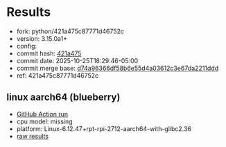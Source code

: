 # Results

- fork: python/421a475c87771d46752c
- version: 3.15.0a1+
- config: 
- commit hash: [421a475](https://github.com/python/cpython/commit/421a475)
- commit date: 2025-10-25T18:29:46-05:00
- commit merge base: [d74a96366df58b6e55d4a03612c3e67da2211ddd](https://github.com/python/cpython/commit/d74a96366df58b6e55d4a03612c3e67da2211ddd)
- ref: 421a475c87771d46752c

## linux aarch64 (blueberry)

- [GitHub Action run](https://github.com/savannahostrowski/pyperf_bench/actions/runs/18810264436)
- cpu model: missing
- platform: Linux-6.12.47+rpt-rpi-2712-aarch64-with-glibc2.36
- [raw results](bm-20251025-blueberry-aarch64-python-421a475c87771d46752c-3.15.0a1%2B-421a475.json)

